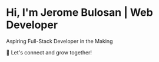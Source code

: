 # Hi, I'm Jerome Bulosan | Web Developer  
 Aspiring Full-Stack Developer in the Making  

📩 Let's connect and grow together!
